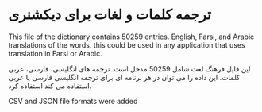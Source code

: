 # ترجمه کلمات و لغات برای دیکشنری
This file of the dictionary contains 50259 entries. English, Farsi, and Arabic translations of the words. this could be used in any application that uses translation in Farsi or Arabic.

این فایل فرهنگ لغت شامل 50259 مدخل است. ترجمه های انگلیسی، فارسی، عربی کلمات. این داده را می توان در هر برنامه ای برای  ترجمه انگلیسی فارسی یا عربی استفاده می کند استفاده کرد.

CSV and JSON file formats were added
